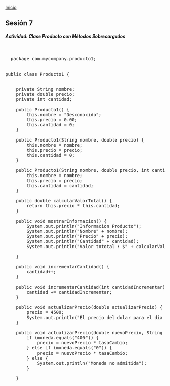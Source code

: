 <!-- No borrar o modificar -->
[Inicio](./index.md)

## Sesión 7 


<!-- Su documentación aquí -->


##### Actividad: Clase Producto con Métodos Sobrecargados  

<pre>   
  
  package com.mycompany.producto1;


public class Producto1 {

   
    private String nombre;
    private double precio;
    private int cantidad;

    public Producto1() {
        this.nombre = "Desconocido";
        this.precio = 0.00;
        this.cantidad = 0;
    }

    public Producto1(String nombre, double precio) {
        this.nombre = nombre;
        this.precio = precio;
        this.cantidad = 0;
    }

    public Producto1(String nombre, double precio, int cantidad) {
        this.nombre = nombre;
        this.precio = precio;
        this.cantidad = cantidad;
    }

    public double calcularValorTotal() {
        return this.precio * this.cantidad;
    }

    public void mostrarInformacion() {
        System.out.println("Informacion Producto");
        System.out.println("Nombre" + nombre);
        System.out.println("Precio" + precio);
        System.out.println("Cantidad" + cantidad);
        System.out.println("Valor tototal : $" + calcularValorTotal());

    }

    public void incrementarCantidad() {
        cantidad++;
    }

    public void incrementarCantidad(int cantidadIncrementar) {
        cantidad += cantidadIncrementar;
    }

    public void actualizarPrecio(double actualizarPrecio) {
        precio = 4500;
        System.out.println("El precio del dolar para el dia es de $4.500");
    }

    public void actualizarPrecio(double nuevoPrecio, String moneda, double tasaCambio) {
        if (moneda.equals("400")) {
            precio = nuevoPrecio * tasaCambio;
        } else if (moneda.equals("0")) {
            precio = nuevoPrecio * tasaCambio;
        } else {
            System.out.println("Moneda no admitida");
        }
        
    }



